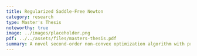 ```yaml
---
title: Regularized Saddle-Free Newton
category: research
type: Master's Thesis
noteworthy: true
image: ../images/placeholder.png
pdf: ../../assets/files/masters-thesis.pdf
summary: A novel second-order non-convex optimization algorithm with provable saddle avoidance and an efficient implementation.
---
```

